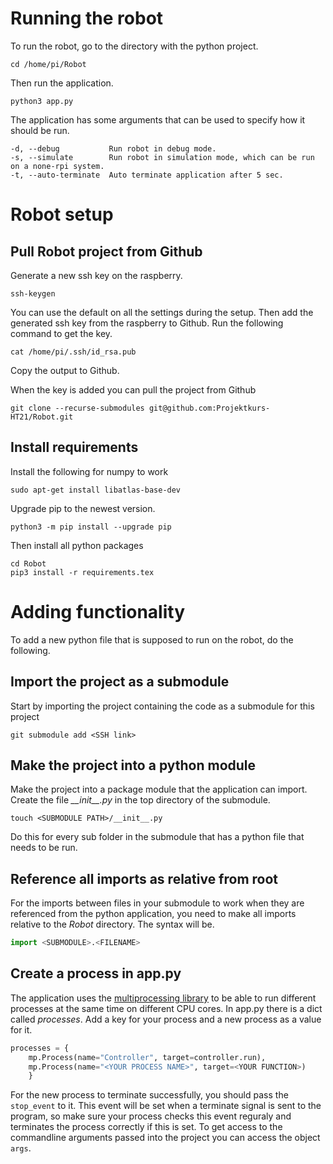 # Running the robot

To run the robot, go to the directory with the python project.

```shell
cd /home/pi/Robot
```

Then run the application.

```shell
python3 app.py
```

The application has some arguments that can be used to specify how it should be run.

	-d, --debug           Run robot in debug mode.
	-s, --simulate        Run robot in simulation mode, which can be run on a none-rpi system.
	-t, --auto-terminate  Auto terminate application after 5 sec.

# Robot setup

## Pull Robot project from Github

Generate a new ssh key on the raspberry.

```shell
ssh-keygen
```

You can use the default on all the settings during the setup. Then add the generated ssh key from the raspberry to Github. Run the following command to get the key.

```shell
cat /home/pi/.ssh/id_rsa.pub
```
Copy the output to Github.

When the key is added you can pull the project from Github

```shell
git clone --recurse-submodules git@github.com:Projektkurs-HT21/Robot.git
```

## Install requirements
Install the following for numpy to work

```shell
sudo apt-get install libatlas-base-dev
```

Upgrade pip to the newest version.

```shell
python3 -m pip install --upgrade pip
```

Then install all python packages

```shell
cd Robot
pip3 install -r requirements.tex
```

# Adding functionality
To add a new python file that is supposed to run on the robot, do the following.

## Import the project as a submodule
Start by importing the project containing the code as a submodule for this project

```shell
git submodule add <SSH link>
```

## Make the project into a python module
Make the project into a package module that the application can import. Create the file _\_\_init\_\_.py_ in the top directory of the submodule.

```shell
touch <SUBMODULE PATH>/__init__.py
```

Do this for every sub folder in the submodule that has a python file that needs to be run.

## Reference all imports as relative from root
For the imports between files in your submodule to work when they are referenced from the python application, you need to make all imports relative to the _Robot_ directory. The syntax will be.

```python
import <SUBMODULE>.<FILENAME>
```

## Create a process in app.py
The application uses the [multiprocessing library](https://docs.python.org/3/library/multiprocessing.html) to be able to run different processes at the same time on different CPU cores. In app.py there is a dict called _processes_. Add a key for your process and a new process as a value for it.

```python
processes = {
	mp.Process(name="Controller", target=controller.run),
	mp.Process(name="<YOUR PROCESS NAME>", target=<YOUR FUNCTION>)
	}
```

For the new process to terminate successfully, you should pass the `stop_event` to it. This event will be set when a terminate signal is sent to the program, so make sure your process checks this event reguraly and terminates the process correctly if this is set. To get access to the commandline arguments passed into the project you can access the object `args`.

